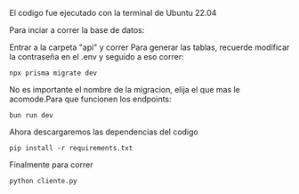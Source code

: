 El codigo fue ejecutado con la terminal de Ubuntu 22.04 

Para inciar a correr la base de datos:

Entrar a la carpeta "api" y correr
Para generar las tablas, recuerde modificar la contraseña en el .env y seguido a eso correr:
```
npx prisma migrate dev
```
No es importante el nombre de la migracion, elija el que mas le acomode.Para que funcionen los endpoints:
```
bun run dev
```
Ahora descargaremos las dependencias del codigo
```
pip install -r requirements.txt
```
Finalmente para correr
```
python cliente.py
```
